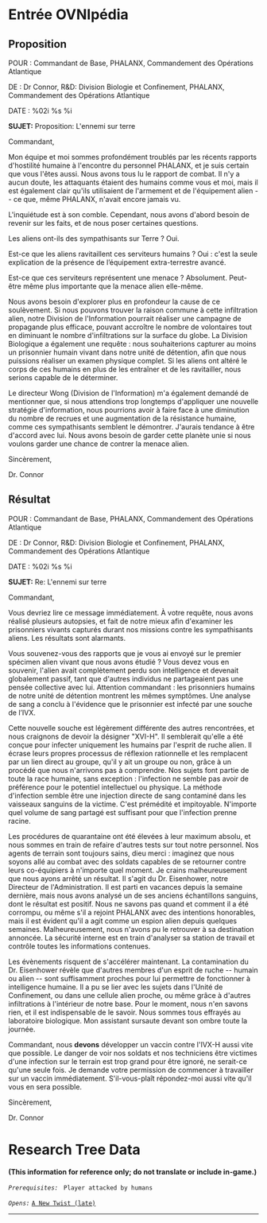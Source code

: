 # Entrée OVNIpédia

## Proposition

POUR : Commandant de Base, PHALANX, Commandement des Opérations
Atlantique

DE : Dr Connor, R&D: Division Biologie et Confinement, PHALANX,
Commandement des Opérations Atlantique

DATE : %02i %s %i

**SUJET:** Proposition: L'ennemi sur terre

Commandant,

Mon équipe et moi sommes profondément troublés par les récents rapports
d'hostilité humaine à l'encontre du personnel PHALANX, et je suis
certain que vous l'êtes aussi. Nous avons tous lu le rapport de combat.
Il n'y a aucun doute, les attaquants étaient des humains comme vous et
moi, mais il est également clair qu'ils utilisaient de l'armement et de
l'équipement alien -- ce que, même PHALANX, n'avait encore jamais vu.

L'inquiétude est à son comble. Cependant, nous avons d'abord besoin de
revenir sur les faits, et de nous poser certaines questions.

Les aliens ont-ils des sympathisants sur Terre ? Oui.

Est-ce que les aliens ravitaillent ces serviteurs humains ? Oui : c'est
la seule explication de la présence de l’équipement extra-terrestre
avancé.

Est-ce que ces serviteurs représentent une menace ? Absolument.
Peut-être même plus importante que la menace alien elle-même.

Nous avons besoin d'explorer plus en profondeur la cause de ce
soulèvement. Si nous pouvons trouver la raison commune à cette
infiltration alien, notre Division de l'Information pourrait réaliser
une campagne de propagande plus efficace, pouvant accroître le nombre de
volontaires tout en diminuant le nombre d'infiltrations sur la surface
du globe. La Division Biologique a également une requête : nous
souhaiterions capturer au moins un prisonnier humain vivant dans notre
unité de détention, afin que nous puissions réaliser un examen physique
complet. Si les aliens ont altéré le corps de ces humains en plus de les
entraîner et de les ravitailler, nous serions capable de le déterminer.

Le directeur Wong (Division de l'Information) m'a également demandé de
mentionner que, si nous attendions trop longtemps d'appliquer une
nouvelle stratégie d'information, nous pourrions avoir à faire face à
une diminution du nombre de recrues et une augmentation de la résistance
humaine, comme ces sympathisants semblent le démontrer. J'aurais
tendance à être d'accord avec lui. Nous avons besoin de garder cette
planète unie si nous voulons garder une chance de contrer la menace
alien.

Sincèrement,

Dr. Connor

## Résultat

POUR : Commandant de Base, PHALANX, Commandement des Opérations
Atlantique

DE : Dr Connor, R&D: Division Biologie et Confinement, PHALANX,
Commandement des Opérations Atlantique

DATE : %02i %s %i

**SUJET:** Re: L'ennemi sur terre

Commandant,

Vous devriez lire ce message immédiatement. À votre requête, nous avons
réalisé plusieurs autopsies, et fait de notre mieux afin d'examiner les
prisonniers vivants capturés durant nos missions contre les
sympathisants aliens. Les résultats sont alarmants.

Vous souvenez-vous des rapports que je vous ai envoyé sur le premier
spécimen alien vivant que nous avons étudié ? Vous devez vous en
souvenir, l'alien avait complètement perdu son intelligence et devenait
globalement passif, tant que d'autres individus ne partageaient pas une
pensée collective avec lui. Attention commandant : les prisonniers
humains de notre unité de détention montrent les mêmes symptômes. Une
analyse de sang a conclu à l'évidence que le prisonnier est infecté par
une souche de l’IVX.

Cette nouvelle souche est légèrement différente des autres rencontrées,
et nous craignons de devoir la désigner "XVI-H". Il semblerait qu'elle a
été conçue pour infecter uniquement les humains par l'esprit de ruche
alien. Il écrase leurs propres processus de réflexion rationnelle et les
remplacent par un lien direct au groupe, qu'il y ait un groupe ou non,
grâce à un procédé que nous n'arrivons pas à comprendre. Nos sujets font
partie de toute la race humaine, sans exception : l'infection ne semble
pas avoir de préférence pour le potentiel intellectuel ou physique. La
méthode d'infection semble être une injection directe de sang contaminé
dans les vaisseaux sanguins de la victime. C'est prémédité et
impitoyable. N'importe quel volume de sang partagé est suffisant pour
que l'infection prenne racine.

Les procédures de quarantaine ont été élevées à leur maximum absolu, et
nous sommes en train de refaire d'autres tests sur tout notre personnel.
Nos agents de terrain sont toujours sains, dieu merci : imaginez que
nous soyons allé au combat avec des soldats capables de se retourner
contre leurs co-équipiers à n'importe quel moment. Je crains
malheureusement que nous ayons arrêté un résultat. Il s'agit du Dr.
Eisenhower, notre Directeur de l'Administration. Il est parti en
vacances depuis la semaine dernière, mais nous avons analysé un de ses
anciens échantillons sanguins, dont le résultat est positif. Nous ne
savons pas quand et comment il a été corrompu, ou même s'il a rejoint
PHALANX avec des intentions honorables, mais il est évident qu'il a agit
comme un espion alien depuis quelques semaines. Malheureusement, nous
n'avons pu le retrouver à sa destination annoncée. La sécurité interne
est en train d'analyser sa station de travail et contrôle toutes les
informations contenues.

Les évènements risquent de s'accélérer maintenant. La contamination du
Dr. Eisenhower révèle que d'autres membres d'un esprit de ruche --
humain ou alien -- sont suffisamment proches pour lui permettre de
fonctionner à intelligence humaine. Il a pu se lier avec les sujets dans
l'Unité de Confinement, ou dans une cellule alien proche, ou même grâce
à d'autres infiltrations à l'intérieur de notre base. Pour le moment,
nous n'en savons rien, et il est indispensable de le savoir. Nous sommes
tous effrayés au laboratoire biologique. Mon assistant sursaute devant
son ombre toute la journée.

Commandant, nous **devons** développer un vaccin contre l'IVX-H aussi
vite que possible. Le danger de voir nos soldats et nos techniciens être
victimes d'une infection sur le terrain est trop grand pour être ignoré,
ne serait-ce qu'une seule fois. Je demande votre permission de commencer
à travailler sur un vaccin immédiatement. S'il-vous-plaît répondez-moi
aussi vite qu'il vous en sera possible.

Sincèrement,

Dr. Connor

# Research Tree Data

**(This information for reference only; do not translate or include
in-game.)**

*`Prerequisites:`*
` Player attacked by humans`

*`Opens:`*
[`A New Twist (late)`](Storyline/A_New_Twist_(late) "wikilink")

------------------------------------------------------------------------
